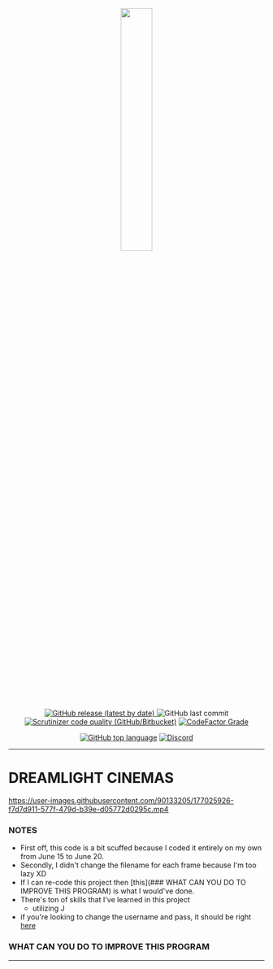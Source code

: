 <p align="center" width="100%">
    <a href="https://www.youtube.com/watch?v=iik25wqIuFo">
    <img width="35%" src="https://media.discordapp.net/attachments/900368184924852248/989082725724094535/unknown.png">
</p>

<p align="center">
 <a href="https://github.com/techies03/DREAMLIGHT-CINEMAS/releases"><img alt="GitHub release (latest by date)"  src="https://img.shields.io/github/v/release/techies03/DREAMLIGHT-CINEMAS?logo=github&style=for-the-badge">
</a>
   <img alt="GitHub last commit" src="https://img.shields.io/github/last-commit/techies03/DREAMLIGHT-CINEMAS?logo=github&style=for-the-badge"></a>
   <a href="https://www.youtube.com/watch?v=iik25wqIuFo"><img alt="Scrutinizer code quality (GitHub/Bitbucket)" src="https://img.shields.io/scrutinizer/quality/g/techies03/DREAMLIGHT-CINEMAS?logo=Scrutinizer%20CI&style=for-the-badge"><a/>
   <a href="https://www.codefactor.io/repository/github/techies03/dreamlight-cinemas"><img alt="CodeFactor Grade" src="https://img.shields.io/codefactor/grade/github/techies03/DREAMLIGHT-CINEMAS?logo=codefactor&style=for-the-badge">
</p>
 
<p align="center">
   <img alt="GitHub top language" src="https://img.shields.io/github/languages/top/techies03/DREAMLIGHT-CINEMAS?color=%23FF7800&logo=java&style=for-the-badge"></a>
   <a href="https://discordapp.com/users/553463605769535490"><img alt="Discord" src="https://img.shields.io/discord/900368184924852245?color=%235865F2&label=support&logo=discord&logoColor=white&style=for-the-badge"></a>
</p>

----------------------------------
# DREAMLIGHT CINEMAS
https://user-images.githubusercontent.com/90133205/177025926-f7d7d911-577f-479d-b39e-d05772d0295c.mp4

### NOTES
- First off, this code is a bit scuffed because I coded it entirely on my own from June 15 to June 20.
- Secondly, I didn't change the filename for each frame because I'm too lazy XD
- If I can re-code this project then [this](### WHAT CAN YOU DO TO IMPROVE THIS PROGRAM) is what I would've done.
- There's ton of skills that I've learned in this project
    - utilizing J
- if you're looking to change the username and pass, it should be right [here](https://github.com/techies03/DREAMLIGHT-CINEMAS/blob/550ab8120f4fbaf6dd5948b9fa54c48749ffdfe6/src/Frame.java#L104)

### WHAT CAN YOU DO TO IMPROVE THIS PROGRAM


----------------------------------

